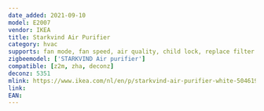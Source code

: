 ```yaml
---
date_added: 2021-09-10
model: E2007
vendor: IKEA
title: Starkvind Air Purifier
category: hvac
supports: fan mode, fan speed, air quality, child lock, replace filter
zigbeemodel: ['STARKVIND Air purifier']
compatible: [z2m, zha, deconz]
deconz: 5351
mlink: https://www.ikea.com/nl/en/p/starkvind-air-purifier-white-50461942/
link: 
EAN: 
---
```

